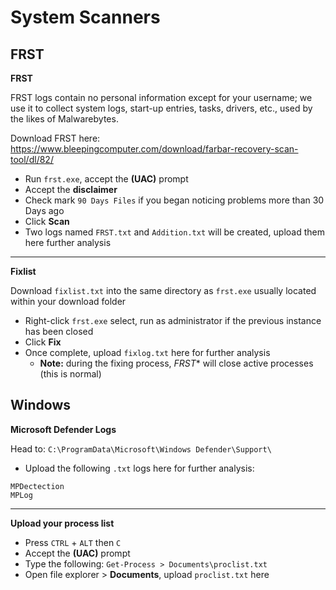 # System Scanners

## FRST

**FRST**

FRST logs contain no personal information except for your username; we use it to collect system logs, start-up entries, tasks, drivers, etc., used by the likes of Malwarebytes.

Download FRST here: <https://www.bleepingcomputer.com/download/farbar-recovery-scan-tool/dl/82/>

- Run `frst.exe`, accept the **(UAC)** prompt
- Accept the **disclaimer**
- Check mark `90 Days Files` if you began noticing problems more than 30 Days ago
- Click **Scan**
- Two logs named `FRST.txt` and `Addition.txt` will be created, upload them here further analysis

***

**Fixlist**

Download `fixlist.txt` into the same directory as `frst.exe` usually located within your download folder
- Right-click `frst.exe` select, run as administrator if the previous instance has been closed
- Click **Fix**
- Once complete, upload `fixlog.txt` here for further analysis
  - __Note:__ during the fixing process, *FRST** will close active processes (this is normal)

## Windows

**Microsoft Defender Logs**

Head to: `C:\ProgramData\Microsoft\Windows Defender\Support\`
- Upload the following `.txt` logs here for further analysis:
```
MPDectection
MPLog
```

***

**Upload your process list**

- Press `CTRL` + `ALT` then `C`
- Accept the **(UAC)** prompt
- Type the following: `Get-Process > Documents\proclist.txt`
- Open file explorer > **Documents**, upload `proclist.txt` here